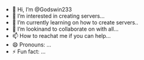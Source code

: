 - 👋 Hi, I’m @Godswin233
- 👀 I’m interested in creating servers...
- 🌱 I’m currently learning on how to create servers..
- 💞️ I’m lookinand  to collaborate on with all...
- 📫 How to reachat me if you can help...
- 😄 Pronouns: ...
- ⚡ Fun fact: ...

<!---
Godswin233/Godswin233 is a ✨ special ✨ repository because its `README.md` (this file) appears on your GitHub profile.
You can click the Preview link to take a look at your changes.
--->
